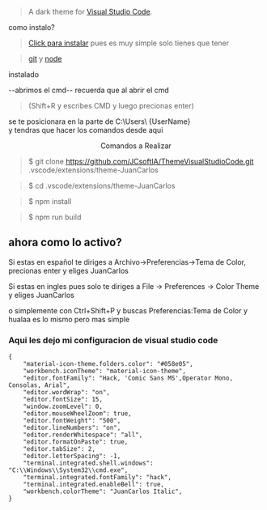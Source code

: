 
> A dark theme for [Visual Studio Code](http://code.visualstudio.com).

como instalo?
>[Click para instalar](https://marketplace.visualstudio.com/items?itemName=JCsoftIA.JCsoftIA)
pues es muy simple solo tienes que tener

>[git](https://git-scm.com/downloads)
y
>[node](https://nodejs.org/es/download/)

instalado 

--abrimos el cmd--
recuerda  que al abrir el cmd

>(Shift+R y escribes CMD y luego precionas enter)

se te posicionara en la parte de C:\Users\ {UserName}\
y tendras que hacer los comandos desde aqui

<p align="center" color='green'>Comandos a Realizar</p>


>$ git clone https://github.com/JCsoftIA/ThemeVisualStudioCode.git .vscode/extensions/theme-JuanCarlos

>$ cd .vscode/extensions/theme-JuanCarlos

>$ npm install

>$ npm run build



##  ahora como lo activo?

Si estas en español te diriges a Archivo->Preferencias->Tema de Color, precionas enter y eliges JuanCarlos

Si estas en ingles pues solo te diriges a File -> Preferences -> Color Theme y eliges JuanCarlos


o simplemente con Ctrl+Shift+P y buscas Preferencias:Tema de Color y hualaa es lo mismo pero mas simple 


### Aqui les dejo mi configuracion de visual studio code
```
{
    "material-icon-theme.folders.color": "#058e05",
    "workbench.iconTheme": "material-icon-theme",
    "editor.fontFamily": "Hack, 'Comic Sans MS',Operator Mono, Consolas, Arial",
    "editor.wordWrap": "on",
    "editor.fontSize": 15,
    "window.zoomLevel": 0,
    "editor.mouseWheelZoom": true,
    "editor.fontWeight": "500",
    "editor.lineNumbers": "on",
    "editor.renderWhitespace": "all",
    "editor.formatOnPaste": true,
    "editor.tabSize": 2,
    "editor.letterSpacing": -1,
    "terminal.integrated.shell.windows": "C:\\Windows\\System32\\cmd.exe",
    "terminal.integrated.fontFamily": "hack",
    "terminal.integrated.enableBell": true,
    "workbench.colorTheme": "JuanCarlos Italic",
}
```
